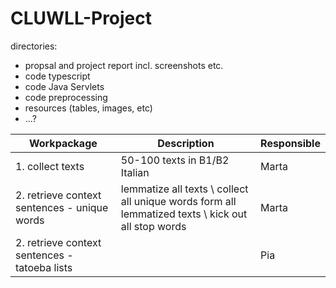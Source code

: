 # CLUWLL-Project

directories:
- propsal and project report incl. screenshots etc.
- code typescript
- code Java Servlets
- code preprocessing
- resources (tables, images, etc)
- ...?


|Workpackage|Description|Responsible|
|---|---|---|
|1. collect texts|50-100 texts in B1/B2 Italian|Marta|
|2. retrieve context sentences - unique words|lemmatize all texts \\ collect all unique words form all lemmatized texts \\ kick out all stop words|Marta|
|2. retrieve context sentences - tatoeba lists|   |Pia| 

